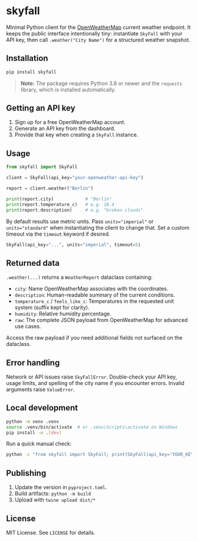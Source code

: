 # skyfall

Minimal Python client for the [OpenWeatherMap](https://openweathermap.org/api) current weather endpoint. It keeps the public interface intentionally tiny: instantiate `SkyFall` with your API key, then call `.weather("City Name")` for a structured weather snapshot.

## Installation

```bash
pip install skyfall
```

> **Note:** The package requires Python 3.8 or newer and the `requests` library, which is installed automatically.

## Getting an API key

1. Sign up for a free OpenWeatherMap account.
2. Generate an API key from the dashboard.
3. Provide that key when creating a `SkyFall` instance.

## Usage

```python
from skyfall import SkyFall

client = SkyFall(api_key="your-openweather-api-key")

report = client.weather("Berlin")

print(report.city)            # "Berlin"
print(report.temperature_c)   # e.g. 18.4
print(report.description)     # e.g. "broken clouds"
```

By default results use metric units. Pass `units="imperial"` or `units="standard"` when instantiating the client to change that. Set a custom timeout via the `timeout` keyword if desired.

```python
SkyFall(api_key="...", units="imperial", timeout=5)
```

## Returned data

`.weather(...)` returns a `WeatherReport` dataclass containing:

- `city`: Name OpenWeatherMap associates with the coordinates.
- `description`: Human-readable summary of the current conditions.
- `temperature_c` / `feels_like_c`: Temperatures in the requested unit system (suffix kept for clarity).
- `humidity`: Relative humidity percentage.
- `raw`: The complete JSON payload from OpenWeatherMap for advanced use cases.

Access the raw payload if you need additional fields not surfaced on the dataclass.

## Error handling

Network or API issues raise `SkyFallError`. Double-check your API key, usage limits, and spelling of the city name if you encounter errors. Invalid arguments raise `ValueError`.

## Local development

```bash
python -m venv .venv
source .venv/bin/activate  # or .venv\Scripts\activate on Windows
pip install -e .[dev]
```

Run a quick manual check:

```bash
python -c "from skyfall import SkyFall; print(SkyFall(api_key='YOUR_KEY').weather('Tokyo'))"
```

## Publishing

1. Update the version in `pyproject.toml`.
2. Build artifacts: `python -m build`
3. Upload with `twine upload dist/*`

## License

MIT License. See `LICENSE` for details.

